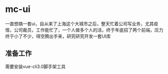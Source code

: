 #   mc-ui

一直想搞一套ui，自从来了上海这个大城市之后，整天忙着公司写业务，尤其疫情，公司裁员，工作能忙了，一个人做多个人的活，终于年底招了两个前端，压力终于小了不少，得空腾出手来，研究研究开发一套UI库

##      准备工作

需要安装vue-cli3.0脚手架工具